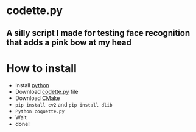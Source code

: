 # codette.py
## A silly script I made for testing face recognition that adds a pink bow at my head

# How to install
- Install [python](https://www.python.org/downloads/)
- Download [codette.py](https://github.com/C0dezin/codette.py/blob/main/codette.py) file
- Download [CMake](https://cmake.org/download/)
- `pip install cv2` and `pip install dlib`
- `Python coquette.py`
- Wait
- done!
